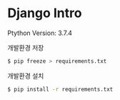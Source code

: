 # Django Intro

Ptython Version: 3.7.4

개발환경 저장 
```bash
$ pip freeze > requirements.txt
```

개발환경 설치
```bash
$ pip install -r requirements.txt
```
